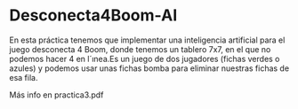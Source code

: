 # Desconecta4Boom-AI

En esta práctica tenemos que implementar una inteligencia artificial para el
juego desconecta 4 Boom, donde tenemos un tablero 7x7, en el que no podemos
hacer 4 en l´ınea.Es un juego de dos jugadores (fichas verdes o azules) y podemos
usar unas fichas bomba para eliminar nuestras fichas de esa fila.

Más info en practica3.pdf
